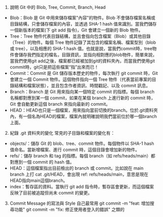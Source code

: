 1. 說明 Git 中的 Blob, Tree, Commit, Branch, Head
  - Blob：Blob 是 Git 中用來儲存檔案"內容"的物件。Blob 不會儲存檔案名稱或目錄結構，只會儲存檔案的內容，並透過 SHA-1 hash 值來識別。當我們儲存一個新版本的檔案(下 git add 指令)，Git 會建立一個新的 Blob 物件。
  - Tree：Tree 物件代表目錄結構，並且會指向包含檔案（Blob）或其他目錄（Tree）的物件。每個 Tree 物件記錄了其包含的檔案名稱、檔案型別（blob 或 tree），以及相應的 SHA-1 hash 值。也就是說，當我們commit時，tree物件會儲存我們指定的檔名，目錄資訊，並指向相對應的blob物件，簡單來說，當我們使用git add之後，檔案都已經被加到git的資料夾內，而當我們使用git commit時，git只是把這些檔案“指”出來而已！
  - Commit：Commit 是 Git 儲存版本歷史的物件，每次執行 git commit 時，Git 會建立一個 Commit 物件。這個物件指向一個 Tree 物件（代表當前專案的目錄結構和檔案狀態），並且包含作者資訊、時間戳記、以及 commit 訊息。
  - Branch：Branch 是 Git 用來指向某一個特定 commit 的指標。每個 branch 名稱都對應到某一個 commit，如果在某個 branch 上進行新的 commit 時，Git 會自動更新這個 branch 來指向最新的 commit。
  - HEAD：HEAD也只是一個檔案，用來指向當前切換的branch。位於.git資料夾內，有一個名為HEAD的檔案，檔案內就明確說明我們當前位於哪一個branch上面。

2. 紀錄 .git 資料夾的變化
常見的子目錄和檔案的變化有：
- objects/：儲存 Git 的 blob、tree、commit 物件。每個物件以 SHA-1 hash 值命名。當新增檔案、進行 commit 時，這個目錄會增加新的物件。
- refs/：儲存 branch 和 tag 的指標。每個 branch（如 refs/heads/main）都對應到一個 commit 的 hash 值。
- HEAD：這個檔案指出目前檢出的 branch 或 commit。比如說在 main branch 上打 cat .git/HEAD，會出現 ref: refs/heads/main，意思是現在HEAD指向main這個branch。
- index：暫存區的資料。當執行 git add 指令時，暫存區會更新，而這個檔案反映了目前被追蹤但尚未 commit 的變更。

3. Commit Message 的寫法與 Style 
自己最常用
git commit -m "feat: 增加搜尋功能"
git commit -m "fix: 修正使用者登入的錯誤"
之類的
